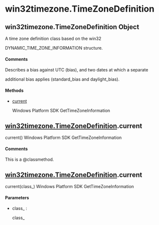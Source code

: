 # win32timezone.TimeZoneDefinition


## win32timezone\.TimeZoneDefinition Object

A time zone definition class based on the win32 

DYNAMIC\_TIME\_ZONE\_INFORMATION structure\.

#### Comments

Describes a bias against UTC \(bias\), and two dates at which a separate 

additional bias applies \(standard\_bias and daylight\_bias\)\.

#### Methods

  - [current](win32timezone.TimeZoneDefinition.md#win32timezone.timezonedefinitioncurrent)

    Windows Platform SDK GetTimeZoneInformation&nbsp;


## [win32timezone\.TimeZoneDefinition](win32timezone.TimeZoneDefinition.md#win32timezone.timezonedefinition)\.current

current\(\)
Windows Platform SDK GetTimeZoneInformation

#### Comments

This is a @classmethod\.


## [win32timezone\.TimeZoneDefinition](win32timezone.TimeZoneDefinition.md#win32timezone.timezonedefinition)\.current

current\(class\_\)
Windows Platform SDK GetTimeZoneInformation

#### Parameters

  - class\_ : 

    class\_